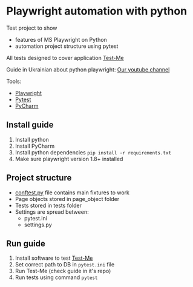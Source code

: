 # Playwright automation with python

Test project to show

- features of MS Playwright on Python
- automation project structure using pytest

All tests designed to cover application [Test-Me](https://github.com/Ypurek/TestMe-TCM)

Guide in Ukrainian about python playwright: [Our youtube channel](https://www.youtube.com/watch?v=024tZHVFiLA&list=PLGE9K4YL_ywj4F7cSA4oDptnqTmyS7hZp)


Tools:

- [Playwright](https://github.com/microsoft/playwright-python)
- [Pytest](https://pytest.org/)
- [PyCharm](https://www.jetbrains.com/ru-ru/pycharm/)

## Install guide

1. Install python
2. Install PyCharm
3. Install python dependencies
   `pip install -r requirements.txt`
4. Make sure playwright version 1.8+ installed

## Project structure

- [conftest.py](conftest.py) file contains main fixtures to work
- Page objects stored in page_object folder
- Tests stored in tests folder
- Settings are spread between:
    - pytest.ini
    - settings.py

## Run guide
1. Install software to test [Test-Me](https://github.com/Ypurek/TestMe-TCM)
2. Set correct path to DB in `pytest.ini` file
3. Run Test-Me (check guide in it's repo)
4. Run tests using command `pytest`


